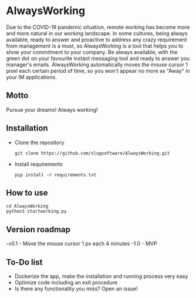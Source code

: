 # AlwaysWorking

Due to the COVID-19 pandemic situation, remote working has become more and more natural in our working landscape. In some cultures, being always available, ready to answer and proactive to address any crazy requirement from management is a must, so AlwaysWorking is a tool that helps you to show your commitment to your company. Be always available, with the green dot on your favourite instant messaging tool and ready to answer you manager's emails.
AlwaysWorking automatically moves the mouse cursor 1 pixel each certain period of time, so you won't appear no more as "Away" in your IM applications.

## Motto
Pursue your dreams! Always working!

## Installation
- Clone the repository
	```
	git clone https://github.com/slugsoftware/AlwaysWorking.git
	```
- Install requirements
	```
	pip install -r requirements.txt
	```

## How to use
```
cd AlwaysWorking
python3 startworking.py
```

## Version roadmap
-v0.1
	- Move the mouse cursor 1 px each 4 minutes
-1.0 - MVP

## To-Do list
- Dockerize the app, make the installation and running process very easy
- Optimize code including an exit procedure
- Is there any functionality you miss? Open an issue!
